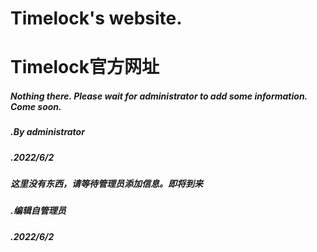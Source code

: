 # Timelock's website.
# Timelock官方网址

##### Nothing there. Please wait for administrator to add some information. Come soon.
#####           .By administrator
#####           .2022/6/2

##### 这里没有东西，请等待管理员添加信息。即将到来
#####           .编辑自管理员
#####           .2022/6/2
